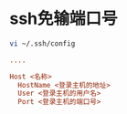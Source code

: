 # ssh免输端口号

```sh
vi ~/.ssh/config
```

```ini
....

Host <名称>
  HostName <登录主机的地址>
  User <登录主机的用户名>
  Port <登录主机的端口号>
```
